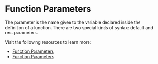 # Function Parameters

The parameter is the name given to the variable declared inside the definition of a function. There are two special kinds of syntax: default and rest parameters.

Visit the following resources to learn more:

- [Function Parameters](https://developer.mozilla.org/en-US/docs/Web/JavaScript/Guide/Functions#function_parameters)
- [Function Parameters](https://www.w3schools.com/js/js_function_parameters.asp)
